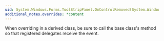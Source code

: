 ```yaml
---
uid: System.Windows.Forms.ToolStripPanel.OnControlRemoved(System.Windows.Forms.ControlEventArgs)
additional_notes.overrides: *content
---
```


<p>When overriding <xref href="System.Windows.Forms.ToolStripPanel.OnControlRemoved(System.Windows.Forms.ControlEventArgs)"></xref> in a derived class, be sure to call the base class's <xref href="System.Windows.Forms.ToolStripPanel.OnControlRemoved(System.Windows.Forms.ControlEventArgs)"></xref> method so that registered delegates receive the event.</p>


